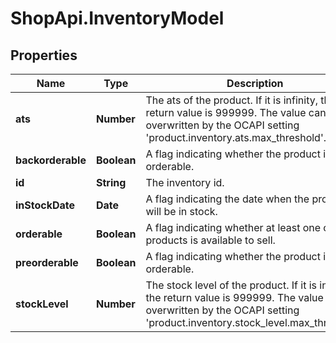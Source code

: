 # ShopApi.InventoryModel

## Properties
Name | Type | Description | Notes
------------ | ------------- | ------------- | -------------
**ats** | **Number** | The ats of the product. If it is infinity, the return value is 999999. The value can be overwritten by the  OCAPI setting &#39;product.inventory.ats.max_threshold&#39;. | [optional] 
**backorderable** | **Boolean** | A flag indicating whether the product is back orderable. | [optional] 
**id** | **String** | The inventory id. | 
**inStockDate** | **Date** | A flag indicating the date when the product will be in stock. | [optional] 
**orderable** | **Boolean** | A flag indicating whether at least one of products is available to sell. | [optional] 
**preorderable** | **Boolean** | A flag indicating whether the product is pre orderable. | [optional] 
**stockLevel** | **Number** | The stock level of the product. If it is infinity, the return value is 999999. The value can be overwritten by the  OCAPI setting &#39;product.inventory.stock_level.max_threshold&#39;. | [optional] 


